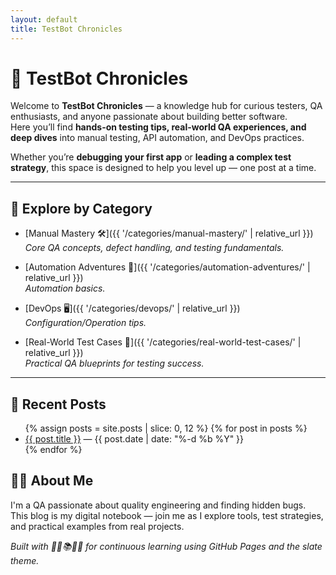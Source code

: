 ```yaml
---
layout: default
title: TestBot Chronicles
---
```


# 🐞 TestBot Chronicles

Welcome to **TestBot Chronicles** — a knowledge hub for curious testers, QA enthusiasts, and anyone passionate about building better software.  
Here you’ll find **hands-on testing tips, real-world QA experiences, and deep dives** into manual testing, API automation, and DevOps practices.  

Whether you’re **debugging your first app** or **leading a complex test strategy**, this space is designed to help you level up — one post at a time.

--- 

## 📂 Explore by Category
- [Manual Mastery 🛠]({{ '/categories/manual-mastery/' | relative_url }})    
  *Core QA concepts, defect handling, and testing fundamentals.* 

- [Automation Adventures 🔌]({{ '/categories/automation-adventures/' | relative_url }})  
  *Automation basics.*

- [DevOps 🖥]({{ '/categories/devops/' | relative_url }})  
  *Configuration/Operation tips.*
  
- [Real-World Test Cases 🧬]({{ '/categories/real-world-test-cases/' | relative_url }})  
  *Practical QA blueprints for testing success.*
  
---

## 📝 Recent Posts
<ul class="post-list">
  {% assign posts = site.posts | slice: 0, 12 %}
  {% for post in posts %}
    <li>
      <a href="{{ post.url | relative_url }}">{{ post.title }}</a>
      <span> — {{ post.date | date: "%-d %b %Y" }}</span>
    </li>
  {% endfor %}
</ul>



## 👩‍💻 About Me

I'm a QA passionate about quality engineering and finding hidden bugs.  
This blog is my digital notebook — join me as I explore tools, test strategies, and practical examples from real projects.



*Built with 🧑‍💻📚🚀🌐  for continuous learning using GitHub Pages and the slate theme.*
